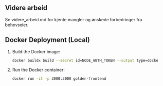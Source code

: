 ## Videre arbeid

Se videre_arbeid.md for kjente mangler og ønskede forbedringer fra behovseier.

## Docker Deployment (Local)

1. Build the Docker image:
   ```bash
   docker buildx build --secret id=NODE_AUTH_TOKEN --output type=docker . -t golden-frontend
   ```
2. Run the Docker container:
   ```bash
   docker run -it -p 3000:3000 golden-frontend
   ```
